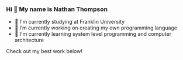 ### Hi 👋 My name is Nathan Thompson

- 📖 I'm currently studying at Franklin University
- 🔭 I’m currently working on creating my own programming language
- 🌱 I'm currently learning system level programming and computer architecture
<!-- - 📄 Check out my portfolio [here](https://nathanthomp.github.io/) -->

Check out my best work below!
